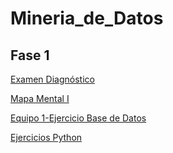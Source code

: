 # Mineria_de_Datos

## Fase 1
[Examen Diagnóstico](https://github.com/LagosJA/Mineria_de_Datos/blob/main/Examen_1941592.pdf)

[Mapa Mental I](https://github.com/LagosJA/Mineria_de_Datos/blob/main/MapaMental_1_1941592.pdf)

[Equipo 1-Ejercicio Base de Datos](https://github.com/CesarDominguez27/Mineria_de_datos/blob/main/Equipo_1-Ejercicio%20base%20de%20datos.pdf)

[Ejercicios Python](https://github.com/LagosJA/Mineria_de_Datos/blob/main/Ej_Python_1941592.ipynb)
